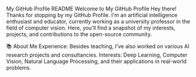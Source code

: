 My GitHub Profile README
Welcome to My GitHub Profile
Hey there! Thanks for stopping by my GitHub Profile. I'm an artificial intelligence enthusiast and educator, currently working as a university professor in the field of computer vision. Here, you'll find a snapshot of my interests, projects, and contributions to the open-source community.

📚 About Me
Experience: Besides teaching, I've also worked on various AI research projects and consultancies.
Interests: Deep Learning, Computer Vision, Natural Language Processing, and their applications in real-world problems.

